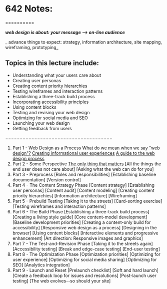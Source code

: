 # 642 Notes:
==========

**_web design is about: your message --> on-line audience_**

_ advance things to expect: strategy, information architecture, site mapping, wireframing, prototyping_

## Topics in this lecture include:

* Understanding what your users care about
* Creating user personas
* Creating content priority hierarchies
* Testing wireframes and interaction patterns
* Establishing a three-track build process
* Incorporating accessibility principles
* Using content blocks
* Testing and revising your web design
* Optimizing for social media and SEO
* Launching your web design
* Getting feedback from users


=====================================

1. Part 1 - Web Design as a Process
	[What do we mean when we say "web design"?]()
	[Creating informational user experiences]()
	[A guide to the web design process]()
2. Part 2 - Some Perspective
	[The only thing that matters]()
	[All the things the end user does not care about]
	[Asking what the web can do for you]
3. Part 3 - Preprocess
	[Roles and responsibilities]
	[Establishing baseline documentation]
	[Version control]
4. Part 4 - The Content Strategy Phase
	[Content strategy]
	[Establishing user personas]
	[Content audit]
	[Content modeling]
	[Creating content priority hierarchies]
	[Information architecture]
	[Wireframing]
5. Part 5 - Prebuild Testing
	[Taking it to the streets]
	[Card-sorting exercise]
	[Testing wireframes and interaction patterns]
6. Part 6 - The Build Phase
	[Establishing a three-track build process]
	[Creating a living style guide]
	[Core content-model development]
	[Baseline development priorities]
	[Creating a content-only build for accessibility]
	[Responsive web design as a process]
	[Designing in the browser]
	[Using content blocks]
	[Interactive elements and progressive enhancement]
	[Art direction: Responsive images and graphics]
7. Part 7 - The Test-and-Revision Phase
	[Taking it to the streets again]
	[Accessibility testing]
	[Break and edge-case testing]
	[End-user testing]
8. Part 8 - The Optimization Phase
	[Optimization priorities]
	[Optimizing for user experience]
	[Optimizing for social media sharing]
	[Optimizing for SEO]
	[Analytics integration]
9. Part 9 - Launch and Reset
	[Prelaunch checklist]
	[Soft and hard launch]
	[Create a feedback loop for issues and resolutions]
	[Post-launch user testing]
	[The web evolves--so should your site]
